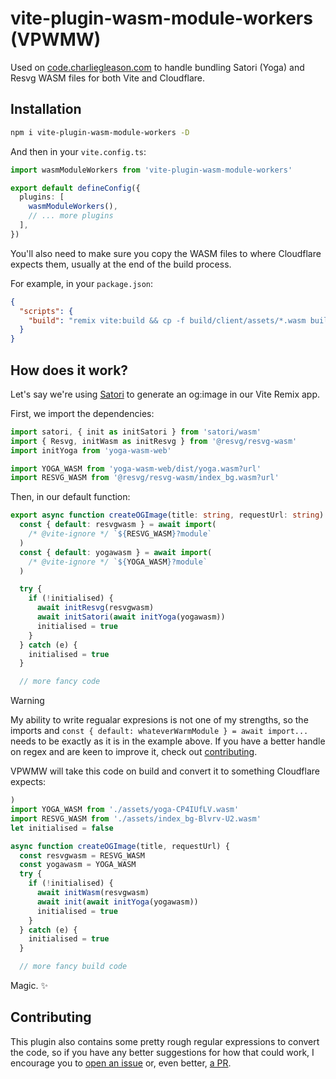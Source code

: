 # vite-plugin-wasm-module-workers (VPWMW)

Used on [code.charliegleason.com](https://code.charliegleason.com) to handle bundling Satori (Yoga) and Resvg WASM files for both Vite and Cloudflare.

## Installation

```bash
npm i vite-plugin-wasm-module-workers -D
```

And then in your `vite.config.ts`:
```ts
import wasmModuleWorkers from 'vite-plugin-wasm-module-workers'

export default defineConfig({
  plugins: [
    wasmModuleWorkers(),
    // ... more plugins
  ],
})
```

You'll also need to make sure you copy the WASM files to where Cloudflare expects them, usually at the end of the build process.

For example, in your `package.json`:

```json
{
  "scripts": {
    "build": "remix vite:build && cp -f build/client/assets/*.wasm build/server/assets"
  }
}
```


## How does it work?

Let's say we're using [Satori](https://github.com/vercel/satori) to generate an og:image in our Vite Remix app.

First, we import the dependencies:

```ts
import satori, { init as initSatori } from 'satori/wasm'
import { Resvg, initWasm as initResvg } from '@resvg/resvg-wasm'
import initYoga from 'yoga-wasm-web'

import YOGA_WASM from 'yoga-wasm-web/dist/yoga.wasm?url'
import RESVG_WASM from '@resvg/resvg-wasm/index_bg.wasm?url'
```

Then, in our default function:

```ts
export async function createOGImage(title: string, requestUrl: string) {
  const { default: resvgwasm } = await import(
    /* @vite-ignore */ `${RESVG_WASM}?module`
  )
  const { default: yogawasm } = await import(
    /* @vite-ignore */ `${YOGA_WASM}?module`
  )

  try {
    if (!initialised) {
      await initResvg(resvgwasm)
      await initSatori(await initYoga(yogawasm))
      initialised = true
    }
  } catch (e) {
    initialised = true
  }

  // more fancy code
```

> [!WARNING]
> My ability to write regualar expresions is not one of my strengths, so the imports and `const { default: whateverWarmModule } = await import...` needs to be exactly as it is in the example above. If you have a better handle on regex and are keen to improve it, check out [contributing](#contributing).

VPWMW will take this code on build and convert it to something Cloudflare expects:

```ts
)
import YOGA_WASM from './assets/yoga-CP4IUfLV.wasm'
import RESVG_WASM from './assets/index_bg-Blvrv-U2.wasm'
let initialised = false

async function createOGImage(title, requestUrl) {
  const resvgwasm = RESVG_WASM
  const yogawasm = YOGA_WASM
  try {
    if (!initialised) {
      await initWasm(resvgwasm)
      await init(await initYoga(yogawasm))
      initialised = true
    }
  } catch (e) {
    initialised = true
  }

  // more fancy build code
```

Magic. ✨

## Contributing

This plugin also contains some pretty rough regular expressions to convert the code, so if you have any better suggestions for how that could work, I encourage you to [open an issue](https://github.com/superhighfives/vite-plugin-wasm-module-workers/issues) or, even better, [a PR](https://github.com/superhighfives/vite-plugin-wasm-module-workers/pulls/new).
